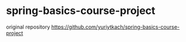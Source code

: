 # spring-basics-course-project
original repository https://github.com/yuriytkach/spring-basics-course-project